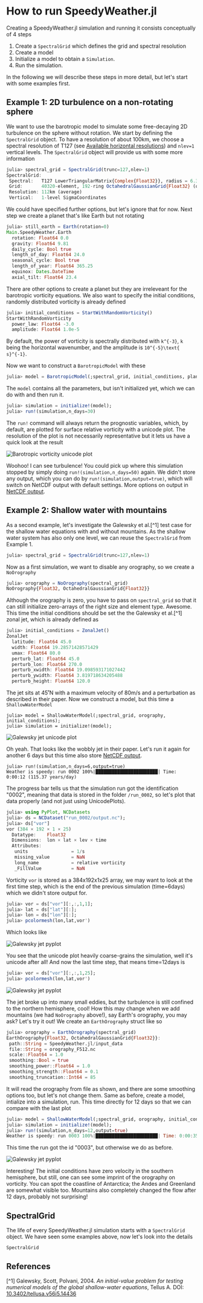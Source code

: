 # How to run SpeedyWeather.jl

Creating a SpeedyWeather.jl simulation and running it consists conceptually of 4 steps

1. Create a `SpectralGrid` which defines the grid and spectral resolution
2. Create a model
3. Initialize a model to obtain a `Simulation`.
4. Run the simulation.

In the following we will describe these steps in more detail,
but let's start with some examples first.

## Example 1: 2D turbulence on a non-rotating sphere

We want to use the barotropic model to simulate some free-decaying 2D turbulence
on the sphere without rotation. We start by defining the `SpectralGrid` object.
To have a resolution of about 100km, we choose a spectral resolution of
T127 (see [Available horizontal resolutions](@ref)) and `nlev=1` vertical levels.
The `SpectralGrid` object will provide us with some more information
```julia
julia> spectral_grid = SpectralGrid(trunc=127,nlev=1)
SpectralGrid:
 Spectral:   T127 LowerTriangularMatrix{Complex{Float32}}, radius = 6.371e6 m
 Grid:       40320-element, 192-ring OctahedralGaussianGrid{Float32} (quadratic)
 Resolution: 112km (average)
 Vertical:   1-level SigmaCoordinates
```
We could have specified further options, but let's ignore that for now.
Next step we create a planet that's like Earth but not rotating
```julia
julia> still_earth = Earth(rotation=0)
Main.SpeedyWeather.Earth
  rotation: Float64 0.0
  gravity: Float64 9.81
  daily_cycle: Bool true
  length_of_day: Float64 24.0
  seasonal_cycle: Bool true
  length_of_year: Float64 365.25
  equinox: Dates.DateTime
  axial_tilt: Float64 23.4
```
There are other options to create a planet but they are irreleveant for the
barotropic vorticity equations. We also want to specify the initial conditions,
randomly distributed vorticity is already defined
```julia
julia> initial_conditions = StartWithRandomVorticity()
StartWithRandomVorticity
  power_law: Float64 -3.0
  amplitude: Float64 1.0e-5
```
By default, the power of vorticity is spectrally distributed with ``k^{-3}``, ``k`` being the
horizontal wavenumber, and the amplitude is ``10^{-5}\text{ s}^{-1}``.

Now we want to construct a `BarotropicModel`
with these
```julia
julia> model = BarotropicModel(;spectral_grid, initial_conditions, planet=still_earth);
```
The `model` contains all the parameters, but isn't initialized yet, which we can do
with and then run it.
```julia
julia> simulation = initialize!(model);
julia> run!(simulation,n_days=30)
```
The `run!` command will always return the prognostic variables, which, by default, are 
plotted for surface relative vorticity with a unicode plot. The resolution of the plot
is not necessarily representative but it lets us have a quick look at the result

![Barotropic vorticity unicode plot](https://raw.githubusercontent.com/SpeedyWeather/SpeedyWeather.jl/main/docs/img/barotropic_vorticity.jpg)

Woohoo! I can see turbulence! You could pick up where this simulation stopped by simply
doing `run!(simulation,n_days=50)` again. We didn't store any output, which
you can do by `run!(simulation,output=true)`, which will switch on NetCDF output
with default settings. More options on output in [NetCDF output](@ref).

## Example 2: Shallow water with mountains

As a second example, let's investigate the Galewsky et al.[^1] test case for the shallow
water equations with and without mountains. As the shallow water system has also only
one level, we can reuse the `SpectralGrid` from Example 1.
```julia
julia> spectral_grid = SpectralGrid(trunc=127,nlev=1)
```
Now as a first simulation, we want to disable any orography, so we create a `NoOrography`
```julia
julia> orography = NoOrography(spectral_grid)
NoOrography{Float32, OctahedralGaussianGrid{Float32}}
```
Although the orography is zero, you have to pass on `spectral_grid` so that it can
still initialize zero-arrays of the right size and element type. Awesome.
This time the initial conditions should be set the the Galewsky et al.[^1] zonal
jet, which is already defined as
```julia
julia> initial_conditions = ZonalJet()
ZonalJet
  latitude: Float64 45.0
  width: Float64 19.28571428571429
  umax: Float64 80.0
  perturb_lat: Float64 45.0
  perturb_lon: Float64 270.0
  perturb_xwidth: Float64 19.098593171027442
  perturb_ywidth: Float64 3.819718634205488
  perturb_height: Float64 120.0
```
The jet sits at 45˚N with a maximum velocity of 80m/s and a perturbation as described in their paper.
Now we construct a model, but this time a `ShallowWaterModel`
```
julia> model = ShallowWaterModel(;spectral_grid, orography, initial_conditions);
julia> simulation = initialize!(model);
```
![Galewsky jet unicode plot](https://raw.githubusercontent.com/SpeedyWeather/SpeedyWeather.jl/main/docs/img/galewsky.jpg)

Oh yeah. That looks like the wobbly jet in their paper. Let's run it again for another 6 days
but this time also store [NetCDF output](@ref).
```
julia> run!(simulation,n_days=6,output=true)
Weather is speedy: run 0002 100%|███████████████████████| Time: 0:00:12 (115.37 years/day)
```
The progress bar tells us that the simulation run got the identification "0002", meaning that
data is stored in the folder `/run_0002`, so let's plot that data properly (and not just using UnicodePlots).
```julia
julia> using PyPlot, NCDatasets
julia> ds = NCDataset("run_0002/output.nc");
julia> ds["vor"]
vor (384 × 192 × 1 × 25)
  Datatype:    Float32
  Dimensions:  lon × lat × lev × time
  Attributes:
   units                = 1/s
   missing_value        = NaN
   long_name            = relative vorticity
   _FillValue           = NaN
```
Vorticity `vor` is stored as a 384x192x1x25 array, we may want to look at the first time step,
which is the end of the previous simulation (time=6days) which we didn't store output for.
```julia
julia> vor = ds["vor"][:,:,1,1];
julia> lat = ds["lat"][:];
julia> lon = ds["lon"][:];
julia> pcolormesh(lon,lat,vor')
```
Which looks like

![Galewsky jet pyplot](https://raw.githubusercontent.com/SpeedyWeather/SpeedyWeather.jl/main/docs/img/galewsky_nc_6days.png)

You see that the unicode plot heavily coarse-grains the simulation, well it's unicode after all!
And now the last time step, that means time=12days is
```julia
julia> vor = ds["vor"][:,:,1,25];
julia> pcolormesh(lon,lat,vor')
```

![Galewsky jet pyplot](https://raw.githubusercontent.com/SpeedyWeather/SpeedyWeather.jl/main/docs/img/galewsky_nc_12days.png)

The jet broke up into many small eddies, but the turbulence is still confined to the northern hemisphere, cool!
How this may change when we add mountains (we had `NoOrography` above!), say Earth's orography, you may ask?
Let's try it out! We create an `EarthOrography` struct like so

```julia
julia> orography = EarthOrography(spectral_grid)
EarthOrography{Float32, OctahedralGaussianGrid{Float32}}:
 path::String = SpeedyWeather.jl/input_data
 file::String = orography_F512.nc
 scale::Float64 = 1.0
 smoothing::Bool = true
 smoothing_power::Float64 = 1.0
 smoothing_strength::Float64 = 0.1
 smoothing_truncation::Int64 = 85
```

It will read the orography from file as shown, and there are some smoothing options too, but let's not change them.
Same as before, create a model, intialize into a simulation, run. This time directly for 12 days so that we can
compare with the last plot
```julia
julia> model = ShallowWaterModel(;spectral_grid, orography, initial_conditions);
julia> simulation = initialize!(model);
julia> run!(simulation,n_days=12,output=true)
Weather is speedy: run 0003 100%|███████████████████████| Time: 0:00:35 (79.16 years/day)
```
This time the run got the id "0003", but otherwise we do as before.

![Galewsky jet pyplot](https://raw.githubusercontent.com/SpeedyWeather/SpeedyWeather.jl/main/docs/img/galewsky_nc_12days_mountains.png)

Interesting! The initial conditions have zero velocity in the southern hemisphere, but still, one can see
some imprint of the orography on vorticity. You can spot the coastline of Antarctica; the Andes and
Greenland are somewhat visible too. Mountains also completely changed the flow after 12 days,
probably not surprising!

## SpectralGrid

The life of every SpeedyWeather.jl simulation starts with a `SpectralGrid` object.
We have seen some examples above, now let's look into the details

```@docs
SpectralGrid
```

## References

[^1] Galewsky, Scott, Polvani, 2004. *An initial-value problem for testing numerical models of the global shallow-water equations*, Tellus A.
DOI: [10.3402/tellusa.v56i5.14436](https://doi.org/10.3402/tellusa.v56i5.14436)